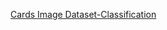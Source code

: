 [Cards Image Dataset-Classification](https://www.kaggle.com/datasets/gpiosenka/cards-image-datasetclassification)
